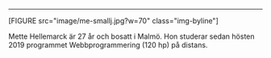 <hr>
[FIGURE src="image/me-smallj.jpg?w=70" class="img-byline"]
<p class="byline-text">Mette Hellemarck är 27 år och bosatt i Malmö. Hon studerar sedan hösten 2019 programmet Webbprogrammering (120 hp) på distans.</p>
